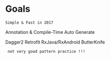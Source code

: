 # Goals

    Simple & Fast in 2017



Annotation & Compile-Time Auto Generate

Dagger2
Retrofit
RxJava/RxAndroid
ButterKnife


     not very good pattern practice !!!





